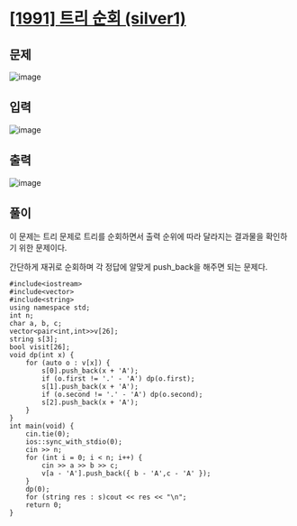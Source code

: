 # [[1991] 트리 순회 (silver1)](https://www.acmicpc.net/problem/1991)
## 문제
![image](https://github.com/daehan-86/baekjoon_study_with_cpp/assets/78295295/9cf4fd10-47fb-464d-895d-d252e3555614)
## 입력
![image](https://github.com/daehan-86/baekjoon_study_with_cpp/assets/78295295/68d3e6da-e91e-48bb-a609-f7ec2634da4d)
## 출력
![image](https://github.com/daehan-86/baekjoon_study_with_cpp/assets/78295295/f01c6f87-aafc-4ba0-8131-6345f4a588b1)
## 풀이
이 문제는 트리 문제로 트리를 순회하면서 출력 순위에 따라 달라지는 결과물을 확인하기 위한 문제이다.  

간단하게 재귀로 순회하며 각 정답에 알맞게 push_back을 해주면 되는 문제다.  
```
#include<iostream>
#include<vector>
#include<string>
using namespace std;
int n;
char a, b, c;
vector<pair<int,int>>v[26];
string s[3];
bool visit[26];
void dp(int x) {
	for (auto o : v[x]) {
		s[0].push_back(x + 'A');
		if (o.first != '.' - 'A') dp(o.first);
		s[1].push_back(x + 'A');
		if (o.second != '.' - 'A') dp(o.second);
		s[2].push_back(x + 'A');
	}
}
int main(void) {
	cin.tie(0);
	ios::sync_with_stdio(0);
	cin >> n;
	for (int i = 0; i < n; i++) {
		cin >> a >> b >> c;
		v[a - 'A'].push_back({ b - 'A',c - 'A' });
	}
	dp(0);
	for (string res : s)cout << res << "\n";
	return 0;
}
```
